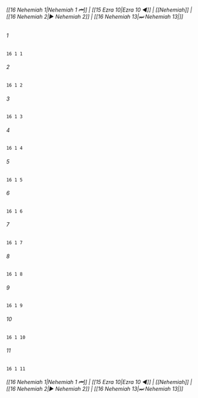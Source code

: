 
###### [[16 Nehemiah 1|Nehemiah 1 ⏮]] | [[15 Ezra 10|Ezra 10 ◀]] | [[Nehemiah]] | [[16 Nehemiah 2|▶ Nehemiah 2]] | [[16 Nehemiah 13|⏭ Nehemiah 13|]]

###### 1
``` verse
16 1 1 
```
###### 2
``` verse
16 1 2 
```
###### 3
``` verse
16 1 3 
```
###### 4
``` verse
16 1 4 
```
###### 5
``` verse
16 1 5 
```
###### 6
``` verse
16 1 6 
```
###### 7
``` verse
16 1 7 
```
###### 8
``` verse
16 1 8 
```
###### 9
``` verse
16 1 9 
```
###### 10
``` verse
16 1 10 
```
###### 11
``` verse
16 1 11 
```

###### [[16 Nehemiah 1|Nehemiah 1 ⏮]] | [[15 Ezra 10|Ezra 10 ◀]] | [[Nehemiah]] | [[16 Nehemiah 2|▶ Nehemiah 2]] | [[16 Nehemiah 13|⏭ Nehemiah 13|]]

